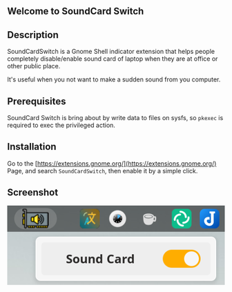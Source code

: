 Welcome to SoundCard Switch
---

## Description

SoundCardSwitch is a Gnome Shell indicator extension that helps people completely disable/enable sound card of laptop when they are at office or other public place.

It's useful when you not want to make a sudden sound from you computer.

## Prerequisites

SoundCard Switch is bring about by write data to files on sysfs, so `pkexec` is required to exec the privileged action.

## Installation

Go to the [https://extensions.gnome.org/](https://extensions.gnome.org/) Page, and search `SoundCardSwitch`, then enable it by a simple click.

## Screenshot

![SoundCard Switch](./screenshot/screenshot.png)
